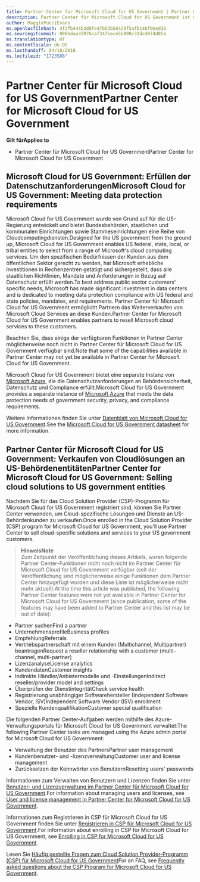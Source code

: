 ```yaml
---
title: Partner Center für Microsoft Cloud for US Government | Partner Center für Microsoft Cloud for US Government
description: Partner Center für Microsoft Cloud for US Government ist das Unternehmensportal für Microsoft-Partner, die Microsoft-Cloudlösungen für Kunden anbieten möchten, die mit Regierungsbehörden in den USA arbeiten.
author: MaggiePucciEvans
ms.openlocfilehash: 4f2fb444b3d0fe47b53b58429f5afb14bf00ed3b
ms.sourcegitcommit: 089bdaa35976caf347bece5b890c32dcd074d85a
ms.translationtype: HT
ms.contentlocale: de-DE
ms.lasthandoff: 04/18/2018
ms.locfileid: "1723586"
---
```

# <a name="partner-center-for-microsoft-cloud-for-us-government"></a><span data-ttu-id="f088f-103">Partner Center für Microsoft Cloud for US Government</span><span class="sxs-lookup"><span data-stu-id="f088f-103">Partner Center for Microsoft Cloud for US Government</span></span>

**<span data-ttu-id="f088f-104">Gilt für</span><span class="sxs-lookup"><span data-stu-id="f088f-104">Applies to</span></span>**

-  <span data-ttu-id="f088f-105">Partner Center für Microsoft Cloud for US Government</span><span class="sxs-lookup"><span data-stu-id="f088f-105">Partner Center for Microsoft Cloud for US Government</span></span>

## <a name="microsoft-cloud-for-us-government-meeting-data-protection-requirements"></a><span data-ttu-id="f088f-106">Microsoft Cloud for US Government: Erfüllen der Datenschutzanforderungen</span><span class="sxs-lookup"><span data-stu-id="f088f-106">Microsoft Cloud for US Government: Meeting data protection requirements</span></span> 

<span data-ttu-id="f088f-107">Microsoft Cloud for US Government wurde von Grund auf für die US-Regierung entwickelt und bietet Bundesbehörden, staatlichen und kommunalen Einrichtungen sowie Stammeseinrichtungen eine Reihe von Cloudcomputingdiensten.</span><span class="sxs-lookup"><span data-stu-id="f088f-107">Designed for the US government from the ground up, Microsoft Cloud for US Government enables US federal, state, local, or tribal entities to select from a range of Microsoft's cloud computing services.</span></span> <span data-ttu-id="f088f-108">Um den spezifischen Bedürfnissen der Kunden aus dem öffentlichen Sektor gerecht zu werden, hat Microsoft erhebliche Investitionen in Rechenzentren getätigt und sichergestellt, dass alle staatlichen Richtlinien, Mandate und Anforderungen in Bezug auf Datenschutz erfüllt werden.</span><span class="sxs-lookup"><span data-stu-id="f088f-108">To best address public sector customers’ specific needs, Microsoft has made significant investment in data centers and is dedicated to meeting data protection compliance with US federal and state policies, mandates, and requirements.</span></span> <span data-ttu-id="f088f-109">Partner Center für Microsoft Cloud for US Government ermöglicht Partnern das Weiterverkaufen von Microsoft Cloud Services an diese Kunden.</span><span class="sxs-lookup"><span data-stu-id="f088f-109">Partner Center for Microsoft Cloud for US Government enables partners to resell Microsoft cloud services to these customers.</span></span>

<span data-ttu-id="f088f-110">Beachten Sie, dass einige der verfügbaren Funktionen in Partner Center möglicherweise noch nicht in Partner Center für Microsoft Cloud for US Government verfügbar sind.</span><span class="sxs-lookup"><span data-stu-id="f088f-110">Note that some of the capabilities available in Partner Center may not yet be available in Partner Center for Microsoft Cloud for US Government.</span></span>

<span data-ttu-id="f088f-111">Microsoft Cloud for US Government bietet eine separate Instanz von [Microsoft Azure](https://azure.microsoft.com/en-us/overview/clouds/government/), die die Datenschutzanforderungen an Behördensicherheit, Datenschutz und Compliance erfüllt.</span><span class="sxs-lookup"><span data-stu-id="f088f-111">Microsoft Cloud for US Government provides a separate instance of [Microsoft Azure](https://azure.microsoft.com/en-us/overview/clouds/government/) that meets the data protection needs of government security, privacy, and compliance requirements.</span></span> 

<span data-ttu-id="f088f-112">Weitere Informationen finden Sie unter [Datenblatt von Microsoft Cloud for US Government](http://download.microsoft.com/download/C/9/C/C9CA3002-DFC4-4ADA-841F-DF42AEC042FB/Microsoft_Azure_Government_Datasheet_EN_US.PDF).</span><span class="sxs-lookup"><span data-stu-id="f088f-112">See the [Microsoft Cloud for US Government datasheet](http://download.microsoft.com/download/C/9/C/C9CA3002-DFC4-4ADA-841F-DF42AEC042FB/Microsoft_Azure_Government_Datasheet_EN_US.PDF) for more information.</span></span>

## <a name="partner-center-for-microsoft-cloud-for-us-government-selling-cloud-solutions-to-us-government-entities"></a><span data-ttu-id="f088f-113">Partner Center für Microsoft Cloud for US Government: Verkaufen von Cloudlösungen an US-Behördenentitäten</span><span class="sxs-lookup"><span data-stu-id="f088f-113">Partner Center for Microsoft Cloud for US Government: Selling cloud solutions to US government entities</span></span>

<span data-ttu-id="f088f-114">Nachdem Sie für das Cloud Solution Provider (CSP)-Programm für Microsoft Cloud for US Government registriert sind, können Sie Partner Center verwenden, um Cloud-spezifische Lösungen und Dienste an US-Behördenkunden zu verkaufen.</span><span class="sxs-lookup"><span data-stu-id="f088f-114">Once enrolled in the Cloud Solution Provider (CSP) program for Microsoft Cloud for US Government, you'll use Partner Center to sell cloud-specific solutions and services to your US government customers.</span></span> 

>**<span data-ttu-id="f088f-115">Hinweis</span><span class="sxs-lookup"><span data-stu-id="f088f-115">Note</span></span>**<br>
<span data-ttu-id="f088f-116">Zum Zeitpunkt der Veröffentlichung dieses Artikels, waren folgende Partner Center-Funktionen nicht noch nicht im Partner Center für Microsoft Cloud for US Government verfügbar (seit der Veröffentlichung sind möglicherweise einige Funktionen dem Partner Center hinzugefügt worden und diese Liste ist möglicherweise nicht mehr aktuell):</span><span class="sxs-lookup"><span data-stu-id="f088f-116">At the time this article was published, the following Partner Center features were not yet available in Partner Center for Microsoft Cloud for US Government (since publication, some of the features may have been added to Partner Center and this list may be out of date):</span></span>

- <span data-ttu-id="f088f-117">Partner suchen</span><span class="sxs-lookup"><span data-stu-id="f088f-117">Find a partner</span></span>
- <span data-ttu-id="f088f-118">Unternehmensprofile</span><span class="sxs-lookup"><span data-stu-id="f088f-118">Business profiles</span></span>
- <span data-ttu-id="f088f-119">Empfehlung</span><span class="sxs-lookup"><span data-stu-id="f088f-119">Referrals</span></span>
- <span data-ttu-id="f088f-120">Vertriebspartnerschaft mit einem Kunden (Multichannel, Multipartner) beantragen</span><span class="sxs-lookup"><span data-stu-id="f088f-120">Request a reseller relationship with a customer (multi-channel, multi-partner)</span></span>
- <span data-ttu-id="f088f-121">Lizenzanalyse</span><span class="sxs-lookup"><span data-stu-id="f088f-121">License analytics</span></span>
- <span data-ttu-id="f088f-122">Kundendaten</span><span class="sxs-lookup"><span data-stu-id="f088f-122">Customer insights</span></span>
- <span data-ttu-id="f088f-123">Indirekte Händler/Anbietermodelle und -Einstellungen</span><span class="sxs-lookup"><span data-stu-id="f088f-123">Indirect reseller/provider model and settings</span></span>
- <span data-ttu-id="f088f-124">Überprüfen der Dienstintegrität</span><span class="sxs-lookup"><span data-stu-id="f088f-124">Check service health</span></span>
- <span data-ttu-id="f088f-125">Registrierung unabhängiger Softwarehersteller (Independent Software Vendor, ISV)</span><span class="sxs-lookup"><span data-stu-id="f088f-125">Independent Software Vendor (ISV) enrollment</span></span>
- <span data-ttu-id="f088f-126">Spezielle Kundenqualifikation</span><span class="sxs-lookup"><span data-stu-id="f088f-126">Customer special qualification</span></span>

<span data-ttu-id="f088f-127">Die folgenden Partner Center-Aufgaben werden mithilfe des Azure-Verwaltungsportals für Microsoft Cloud for US Government verwaltet:</span><span class="sxs-lookup"><span data-stu-id="f088f-127">The following Partner Center tasks are managed using the Azure admin portal for Microsoft Cloud for US Government:</span></span> 

-   <span data-ttu-id="f088f-128">Verwaltung der Benutzer des Partners</span><span class="sxs-lookup"><span data-stu-id="f088f-128">Partner user management</span></span>
-   <span data-ttu-id="f088f-129">Kundenbenutzer- und -lizenzverwaltung</span><span class="sxs-lookup"><span data-stu-id="f088f-129">Customer user and license management</span></span>
-   <span data-ttu-id="f088f-130">Zurücksetzen der Kennwörter von Benutzern</span><span class="sxs-lookup"><span data-stu-id="f088f-130">Resetting users' passwords</span></span>

<span data-ttu-id="f088f-131">Informationen zum Verwalten von Benutzern und Lizenzen finden Sie unter [Benutzer- und Lizenzverwaltung im Partner Center für Microsoft Cloud for US Government](user-management-in-partner-center-for-microsoft-us-govt-cloud.md).</span><span class="sxs-lookup"><span data-stu-id="f088f-131">For information about managing users and licenses, see [User and license management in Partner Center for Microsoft Cloud for US Government](user-management-in-partner-center-for-microsoft-us-govt-cloud.md).</span></span>

<span data-ttu-id="f088f-132">Informationen zum Registrieren in CSP für Microsoft Cloud for US Government finden Sie unter [Registrieren in CSP für Microsoft Cloud for US Government](enroll-in-csp-for-microsoft-us-govt-cloud.md).</span><span class="sxs-lookup"><span data-stu-id="f088f-132">For information about enrolling in CSP for Microsoft Cloud for US Government, see [Enrolling in CSP for Microsoft Cloud for US Government](enroll-in-csp-for-microsoft-us-govt-cloud.md).</span></span>

<span data-ttu-id="f088f-133">Lesen Sie [Häufig gestellte Fragen zum Cloud Solution Provider-Programm (CSP) für Microsoft Cloud for US Government](faq-for-us-govt-cloud.md)</span><span class="sxs-lookup"><span data-stu-id="f088f-133">For an FAQ, see [Frequently asked questions about the CSP Program for Microsoft Cloud for US Government](faq-for-us-govt-cloud.md).</span></span>